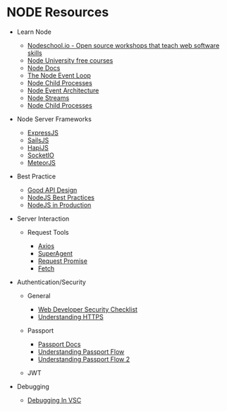 # NODE Resources

* Learn Node

  * [Nodeschool.io - Open source workshops that teach web software skills](https://nodeschool.io/)
  * [Node University free courses](https://node.university/courses/category/free)
  * [Node Docs](https://nodejs.org/en/docs/)
  * [The Node Event Loop](https://nodejs.org/en/docs/guides/event-loop-timers-and-nexttick/)
  * [Node Child Processes](https://nodejs.org/api/child_process.html)
  * [Node Event Architecture](https://medium.freecodecamp.org/understanding-node-js-event-driven-architecture-223292fcbc2d)
  * [Node Streams](https://medium.freecodecamp.org/node-js-streams-everything-you-need-to-know-c9141306be93)
  * [Node Child Processes](https://medium.freecodecamp.org/node-js-child-processes-everything-you-need-to-know-e69498fe970a)

* Node Server Frameworks

  * [ExpressJS](http://expressjs.com/)
  * [SailsJS](https://sailsjs.com/)
  * [HapiJS](https://hapijs.com/)
  * [SocketIO](https://socket.io)
  * [MeteorJS](https://www.meteor.com/)

* Best Practice

  * [Good API Design](https://techbeacon.com/guide-restful-api-design-35-must-reads#.WcVeaYqsgc0.twitter)
  * [NodeJS Best Practices](https://github.com/i0natan/nodebestpractices)
  * [NodeJS in Production](http://goldbergyoni.com/checklist-best-practice-of-node-js-in-production/)

* Server Interaction

  * Request Tools

    * [Axios](https://github.com/axios/axios)
    * [SuperAgent](https://visionmedia.github.io/superagent/)
    * [Request Promise](https://github.com/request/request-promise)
    * [Fetch](https://developer.mozilla.org/en-US/docs/Web/API/Fetch_API)

* Authentication/Security

  * General

    * [Web Developer Security Checklist](https://simplesecurity.sensedeep.com/web-developer-security-checklist-f2e4f43c9c56)
    * [Understanding HTTPS](https://robertheaton.com/2014/03/27/how-does-https-actually-work/) 

  * Passport

    * [Passport Docs](www.passportjs.org/)
    * [Understanding Passport Flow](https://stackoverflow.com/questions/27637609/understanding-passport-serialize-deserialize)
    * [Understanding Passport Flow 2](http://toon.io/understanding-passportjs-authentication-flow/)

  * JWT

* Debugging

    * [Debugging In VSC](https://code.visualstudio.com/docs/editor/debugging)
